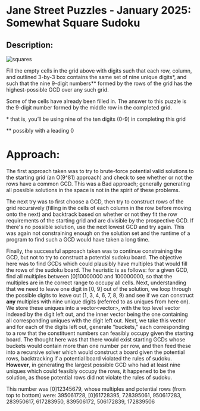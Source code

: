 # Jane Street Puzzles - January 2025: Somewhat Square Sudoku

## Description:

<img title="squares" src="https://www.janestreet.com/puzzles/20250101_sudoku.png">

Fill the empty cells in the grid above with digits such that each row, column,
and outlined 3-by-3 box contains the same set of nine unique digits\*, and such
that the nine 9-digit numbers\*\* formed by the rows of the grid has the
highest-possible GCD over any such grid.

Some of the cells have already been filled in. The answer to this puzzle is the
9-digit number formed by the middle row in the completed grid.

\* that is, you’ll be using nine of the ten digits (0-9) in completing this grid

\*\* possibly with a leading 0

# Approach:

The first approach taken was to try to brute-force potential valid solutions to the starting grid (an O(9^81) approach) and check to see whether or not the rows have a common GCD. This was a Bad approach; generally generating all possible solutions in the space is not in the spirit of these problems.

The next try was to first choose a GCD, then try to construct rows of the grid recursively (filling in the cells of each column in the row before moving onto the next) and backtrack based on whether or not they fit the row requirements of the starting grid and are divisible by the prospective GCD. If there's no possible solution, use the next lowest GCD and try again. This was again not constraining enough on the solution set and the runtime of a program to find such a GCD would have taken a long time.

Finally, the successful approach taken was to continue constraining the GCD, but not to try to construct a potential sudoku board. The objective here was to find GCDs which could plausibly have multiples that would fill the rows of the sudoku board. The heuristic is as follows: for a given GCD, find all multiples between [0]10000000 and 100000000, so that the multiples are in the correct range to occupy all cells.
Next, understanding that we need to leave one digit in [0, 9] out of the solution, we loop through the possible digits to leave out (1, 3, 4, 6, 7, 8, 9) and see if we can construct **any** multiples with nine unique digits (referred to as uniques from here on). We store these uniques into a vector<vector<int>>, with the top level vector indexed by the digit left out, and the inner vector being the one containing all corresponding uniques with the digit left out.
Next, we take this vector and for each of the digits left out, generate "buckets," each corresponding to a row that the constituent numbers can feasibly occupy given the starting board. The thought here was that there would exist starting GCDs whose buckets would contain more than one number per row, and then feed these into a recursive solver which would construct a board given the potential rows, backtracking if a potential board violated the rules of sudoku. **However**, in generating the largest possible GCD who had at least nine uniques which could feasibly occupy the rows, it happened to be the solution, as those potential rows did not violate the rules of sudoku.

This number was [0]12345679, whose multiples and potential rows (from top to bottom) were: 395061728, [0]61728395, 728395061, 950617283, 283950617, 617283950, 839506172, 506172839, 172839506
